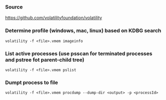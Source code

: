 ### Source 
https://github.com/volatilityfoundation/volatility

### Determine profile (windows, mac, linux) based on KDBG search
```
volatility -f <file>.vmem imageinfo
```

### List active processes (use psscan for terminated processes and pstree fot parent-child tree)
```
volatility -f <file>.vmem pslist
```

### Dumpt process to file
```
volatility -f <file>.vmem procdump --dump-dir <output> -p <processId>
```

